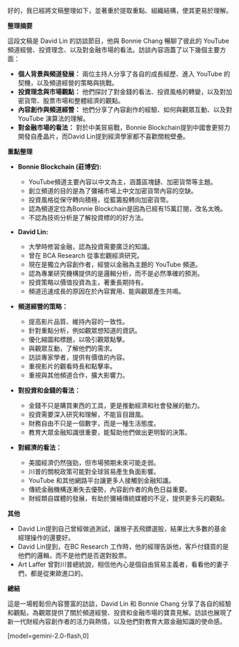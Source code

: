 好的，我已經將文稿整理如下，並著重於提取重點、組織結構，使其更易於理解。

**整理摘要**

這段文稿是 David Lin 的訪談節目，他與 Bonnie Chang 暢聊了彼此的 YouTube 頻道經營、投資理念、以及對金融市場的看法。訪談內容涵蓋了以下幾個主要方面：

*   **個人背景與頻道發展：** 兩位主持人分享了各自的成長經歷、進入 YouTube 的契機，以及頻道經營的策略與挑戰。
*   **投資理念與市場觀點：** 他們探討了對金錢的看法、投資風格的轉變，以及對加密貨幣、股票市場和整體經濟的觀點。
*   **內容創作與頻道經營：** 他們分享了內容創作的經驗、如何與觀眾互動、以及對 YouTube 演算法的理解。
*   **對金融市場的看法：** 對於中美貿易戰，Bonnie Blockchain提到中國會更努力開發自產晶片，而David Lin提到經濟學家都不喜歡關稅壁壘。

**重點整理**

*   **Bonnie Blockchain (莊博安):**
    *   YouTube頻道主要內容以中文為主，涵蓋區塊鏈、加密貨幣等主題。
    *   創立頻道的目的是為了彌補市場上中文加密貨幣內容的空缺。
    *   投資風格從保守轉向積極，從藍籌股轉向加密貨幣。
    *   認為頻道定位為Bonnie Blockchain是因為已經有15萬訂閱，改名太晚。
    *   不認為技術分析是了解投資標的的好方法。

*   **David Lin:**
    *   大學時修習金融，認為投資需要廣泛的知識。
    *   曾在 BCA Research 從事宏觀經濟研究。
    *   現在是獨立內容創作者，經營以金融為主題的 YouTube 頻道。
    *   認為專業研究機構提供的是邏輯分析，而不是必然準確的預測。
    *   投資策略以價值投資為主，著重長期持有。
    *   頻道迅速成長的原因在於內容實用、能與觀眾產生共鳴。

*   **頻道經營的策略：**
    * 提高影片品質、維持內容的一致性。
    * 針對重點分析，例如觀眾想知道的資訊。
    * 優化縮圖和標題，以吸引觀眾點擊。
    * 與觀眾互動，了解他們的需求。
    * 訪談專家學者，提供有價值的內容。
    * 重視影片的觀看時長和點擊率。
    * 重視與其他頻道合作，擴大影響力。

*   **對投資和金錢的看法：**
    *   金錢不只是購買東西的工具，更是推動經濟和社會發展的動力。
    *   投資需要深入研究和理解，不能盲目跟風。
    *   財務自由不只是一個數字，而是一種生活態度。
    *   教育大眾金融知識很重要，能幫助他們做出更明智的決策。

*   **對經濟的看法：**
    *   美國經濟仍然強勁，但市場預期未來可能走弱。
    *   川普的關稅政策可能對全球貿易產生負面影響。
    *   YouTube 和其他網路平台讓更多人接觸到金融知識。
    *   傳統金融機構逐漸失去優勢，內容創作者的角色日益重要。
    *   財經類自媒體的發展，有助於彌補傳統媒體的不足，提供更多元的觀點。

**其他**

*   David Lin提到自己曾經做過測試，讓猴子丟飛鏢選股，結果比大多數的基金經理操作的還要好。
*   David Lin提到，在BC Research 工作時，他的經理告訴他，客戶付錢買的是他們的邏輯，而不是他們是否選對股票。
*   Art Laffer 曾對川普總統說，相信他內心是個自由貿易主義者，看看他的妻子們，都是從東歐進口的。

**總結**

這是一場輕鬆但內容豐富的訪談，David Lin 和 Bonnie Chang 分享了各自的經驗和觀點，為觀眾提供了關於頻道經營、投資和金融市場的寶貴見解。訪談也展現了新一代財經內容創作者的活力與熱情，以及他們對教育大眾金融知識的使命感。

[model=gemini-2.0-flash,0]
